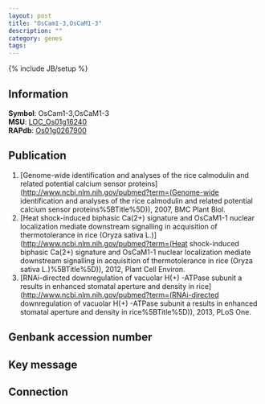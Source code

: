 ```yaml
---
layout: post
title: "OsCam1-3,OsCaM1-3"
description: ""
category: genes
tags: 
---
```

{% include JB/setup %}

## Information
__Symbol__: OsCam1-3,OsCaM1-3  
__MSU__: [LOC_Os01g16240](http://rice.plantbiology.msu.edu/cgi-bin/ORF_infopage.cgi?orf=LOC_Os01g16240)  
__RAPdb__: [Os01g0267900](http://rapdb.dna.affrc.go.jp/viewer/gbrowse_details/irgsp1?name=Os01g0267900)  

## Publication
1. [Genome-wide identification and analyses of the rice calmodulin and related potential calcium sensor proteins](http://www.ncbi.nlm.nih.gov/pubmed?term=(Genome-wide identification and analyses of the rice calmodulin and related potential calcium sensor proteins%5BTitle%5D)), 2007, BMC Plant Biol.
2. [Heat shock-induced biphasic Ca(2+) signature and OsCaM1-1 nuclear localization mediate downstream signalling in acquisition of thermotolerance in rice (Oryza sativa L.)](http://www.ncbi.nlm.nih.gov/pubmed?term=(Heat shock-induced biphasic Ca(2+) signature and OsCaM1-1 nuclear localization mediate downstream signalling in acquisition of thermotolerance in rice (Oryza sativa L.)%5BTitle%5D)), 2012, Plant Cell Environ.
3. [RNAi-directed downregulation of vacuolar H(+) -ATPase subunit a results in enhanced stomatal aperture and density in rice](http://www.ncbi.nlm.nih.gov/pubmed?term=(RNAi-directed downregulation of vacuolar H(+) -ATPase subunit a results in enhanced stomatal aperture and density in rice%5BTitle%5D)), 2013, PLoS One.

## Genbank accession number

## Key message

## Connection


